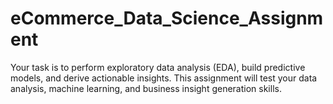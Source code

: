 # eCommerce_Data_Science_Assignment
Your task is to perform exploratory data analysis (EDA), build predictive models, and derive actionable insights. This assignment will test your data analysis, machine learning, and business insight generation skills.
